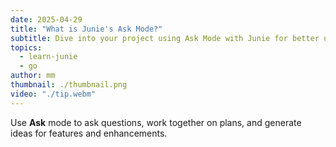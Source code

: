 ```yaml
---
date: 2025-04-29
title: "What is Junie's Ask Mode?"
subtitle: Dive into your project using Ask Mode with Junie for better understanding.
topics:
  - learn-junie
  - go
author: mm
thumbnail: ./thumbnail.png
video: "./tip.webm"
---
```


Use **Ask** mode to ask questions, work together on plans, and generate ideas for features and enhancements.
